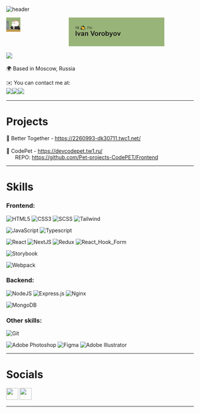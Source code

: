 ![header](https://capsule-render.vercel.app/api?type=waving&&color=100:99B479,0:C7D3B9&height=80&section=header&)
  <div id="promo" align="left" style="display: flex">
    <a><img src="https://github.com/VanVorobyov/VanVorobyov/blob/main/VanVorobyov.gif" width="22.9%"/></a>
    <a><img src="https://github.com/VanVorobyov/VanVorobyov/blob/main/header.png?raw=true" width="76.4%"/></a>
  </div>
  
![](https://komarev.com/ghpvc/?username=VanVorobyov&color=green)






  <p>🌍  Based in Moscow, Russia</p>
  <p>✉️  You can contact me at:<br>
  <a href="https://t.me/vanvorobyov" target="_blank"><img src= "https://img.shields.io/badge/telegram-@vanvorobyov-blue?style=for-the-badge&logo=telegram&logoColor=white"/></a><a href="mailto:ya@ivanvorobev.ru" target="_blank"><img src="https://img.shields.io/badge/email-ya@ivanvorobev.ru-yellow?style=for-the-badge&logo=minutemailer&logoColor=white"/></a><a><img width="6.4%" src="https://media.tenor.com/x-jDtiNXLJcAAAAi/sleepy-beter-bed.gif"/></a>
  </p>
  </div>
  
<hr>


  # Projects

  🔸 Better Together  -  https://2260993-dk30711.twc1.net/ <br>
  <br>
  🔸 CodePet  -  https://devcodepet.tw1.ru/  <br>
 &nbsp;&nbsp;&nbsp;&nbsp;&nbsp;&nbsp;REPO: https://github.com/Pet-projects-CodePET/Frontend


  
  
<hr>


# Skills

### Frontend:
![HTML5](https://img.shields.io/badge/html5-%23E34F26.svg?style=for-the-badge&logo=html5&logoColor=white)
![CSS3](https://img.shields.io/badge/css3-%231572B6.svg?style=for-the-badge&logo=css3&logoColor=white)
![SCSS](https://img.shields.io/badge/Sass-CC6699?style=for-the-badge&logo=sass&logoColor=white)
![Tailwind](https://img.shields.io/badge/Tailwind_CSS-38B2AC?style=for-the-badge&logo=tailwind-css&logoColor=white)

![JavaScript](https://img.shields.io/badge/javascript-%23323330.svg?style=for-the-badge&logo=javascript&logoColor=%23F7DF1E)
![Typescript](https://img.shields.io/badge/TypeScript-007ACC?style=for-the-badge&logo=typescript&logoColor=white)


![React](https://img.shields.io/badge/react-%2320232a.svg?style=for-the-badge&logo=react&logoColor=%2361DAFB)
![NextJS](https://img.shields.io/badge/Next_JS-%2320232a.svg?style=for-the-badge&logo=nextjs&logoColor=white)
![Redux](https://img.shields.io/badge/Redux-593D88?style=for-the-badge&logo=redux&logoColor=white)
![React_Hook_Form](https://img.shields.io/badge/React_Hook_Form-CC6699?style=for-the-badge&logo=react-hook-form&logoColor=white)

![Storybook](https://img.shields.io/badge/Storybook-8f1439?style=for-the-badge&logo=storybook)

![Webpack](https://img.shields.io/badge/webpack-%238DD6F9.svg?style=for-the-badge&logo=webpack&logoColor=black)


### Backend:
![NodeJS](https://img.shields.io/badge/node.js-6DA55F?style=for-the-badge&logo=node.js&logoColor=white)
![Express.js](https://img.shields.io/badge/express.js-%23404d59.svg?style=for-the-badge&logo=express&logoColor=%2361DAFB)
![Nginx](https://img.shields.io/badge/nginx-%23009639.svg?style=for-the-badge&logo=nginx&logoColor=white)

![MongoDB](https://img.shields.io/badge/MongoDB-%234ea94b.svg?style=for-the-badge&logo=mongodb&logoColor=white)

### Other skills:
![Git](https://img.shields.io/badge/git-%23F05033.svg?style=for-the-badge&logo=git&logoColor=white)

![Adobe Photoshop](https://img.shields.io/badge/adobe%20photoshop-%2331A8FF.svg?style=for-the-badge&logo=adobe%20photoshop&logoColor=white)
![Figma](https://img.shields.io/badge/figma-%23F24E1E.svg?style=for-the-badge&logo=figma&logoColor=white)
![Adobe Illustrator](https://img.shields.io/badge/adobe%20illustrator-%23FF9A00.svg?style=for-the-badge&logo=adobe%20illustrator&logoColor=white)

----------

# Socials

<p align="left"> <a href="https://www.github.com/VanVorobyov" target="_blank" rel="noreferrer"><img src="https://raw.githubusercontent.com/danielcranney/readme-generator/main/public/icons/socials/github.svg" width="32" height="32" /></a> <a href="http://www.instagram.com/vanxvan" target="_blank" rel="noreferrer"><img src="https://raw.githubusercontent.com/danielcranney/readme-generator/main/public/icons/socials/instagram.svg" width="32" height="32" /></a></p>

----------
<!-- ![Metrics](https://metrics.lecoq.io/VanVorobyov?template=classic&base.header=0&base.activity=0&base.community=0&base.repositories=0&base.metadata=0&isocalendar=1&base=header%2C%20activity%2C%20community%2C%20repositories%2C%20metadata&base.indepth=false&base.hireable=false&base.skip=false&isocalendar=false&isocalendar.duration=half-year&config.timezone=Europe%2FMoscow)
-->
